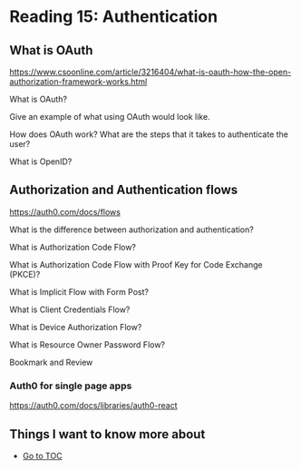 # Reading 15: Authentication  

## What is OAuth  

<https://www.csoonline.com/article/3216404/what-is-oauth-how-the-open-authorization-framework-works.html>  

What is OAuth?  


Give an example of what using OAuth would look like.  


How does OAuth work? What are the steps that it takes to authenticate the user?  


What is OpenID?  


## Authorization and Authentication flows  

<https://auth0.com/docs/flows>  

What is the difference between authorization and authentication?  


What is Authorization Code Flow?  


What is Authorization Code Flow with Proof Key for Code Exchange (PKCE)?  


What is Implicit Flow with Form Post?  


What is Client Credentials Flow?  


What is Device Authorization Flow?  


What is Resource Owner Password Flow?  


Bookmark and Review  

### Auth0 for single page apps  

<https://auth0.com/docs/libraries/auth0-react>  

## Things I want to know more about  


- [Go to TOC](README.md)  
